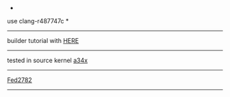 *
use clang-r487747c
*
***
builder tutorial with [HERE](https://github.com/Fede2782/android_kernel_samsung_a34x_old/wiki/How-to-build)
***
tested in source kernel [a34x](https://github.com/xnnnsets/android_kernel_samsung_a34x)
***
[Fed2782](https://github.com/Fede2782)
****
